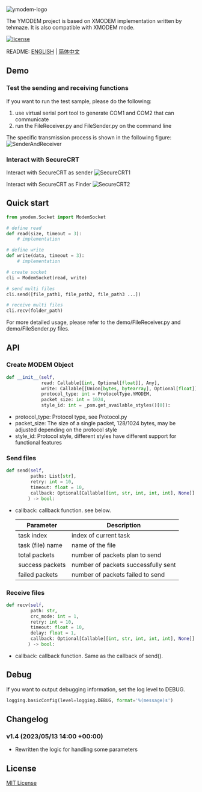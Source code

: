 ![ymodem-logo](https://raw.githubusercontent.com/alexwoo1900/ymodem/master/docs/assets/ymodem-logo.png)

The YMODEM project is based on XMODEM implementation written by tehmaze. It is also compatible with XMODEM mode.

[![license](https://img.shields.io/github/license/mashape/apistatus.svg)](https://opensource.org/licenses/MIT)


README: [ENGLISH](https://github.com/alexwoo1900/ymodem/blob/master/README.md) | [简体中文](https://github.com/alexwoo1900/ymodem/blob/master/README_CN.md)


## Demo

### Test the sending and receiving functions

If you want to run the test sample, please do the following:
1. use virtual serial port tool to generate COM1 and COM2 that can communicate
2. run the FileReceiver.py and FileSender.py on the command line

The specific transmission process is shown in the following figure:
![SenderAndReceiver](https://raw.githubusercontent.com/alexwoo1900/ymodem/master/docs/assets/console_test.gif)

### Interact with SecureCRT

Interact with SecureCRT as sender
![SecureCRT1](https://raw.githubusercontent.com/alexwoo1900/ymodem/master/docs/assets/sender.gif)

Interact with SecureCRT as Finder
![SecureCRT2](https://raw.githubusercontent.com/alexwoo1900/ymodem/master/docs/assets/receiver.gif)

## Quick start

```python
from ymodem.Socket import ModemSocket

# define read
def read(size, timeout = 3):
    # implementation

# define write
def write(data, timeout = 3):
    # implementation

# create socket
cli = ModemSocket(read, write)

# send multi files
cli.send([file_path1, file_path2, file_path3 ...])

# receive multi files
cli.recv(folder_path)
```

For more detailed usage, please refer to the demo/FileReceiver.py and demo/FileSender.py files.

## API

### Create MODEM Object

```python
def __init__(self, 
             read: Callable[[int, Optional[float]], Any], 
             write: Callable[[Union[bytes, bytearray], Optional[float]], Any], 
             protocol_type: int = ProtocolType.YMODEM, 
             packet_size: int = 1024,
             style_id: int = _psm.get_available_styles()[0]):
```
- protocol_type: Protocol type, see Protocol.py
- packet_size: The size of a single packet, 128/1024 bytes, may be adjusted depending on the protocol style
- style_id: Protocol style, different styles have different support for functional features

### Send files

```python
def send(self, 
         paths: List[str], 
         retry: int = 10, 
         timeout: float = 10, 
         callback: Optional[Callable[[int, str, int, int, int], None]] = None
        ) -> bool:
```

- callback: callback function. see below.

    Parameter | Description
    -|-
    task index | index of current task
    task (file) name | name of the file
    total packets | number of packets plan to send
    success packets | number of packets successfully sent
    failed packets | number of packets failed to send

### Receive files

```python
def recv(self, 
         path: str, 
         crc_mode: int = 1, 
         retry: int = 10, 
         timeout: float = 10, 
         delay: float = 1, 
         callback: Optional[Callable[[int, str, int, int, int], None]] = None
        ) -> bool:
```

- callback: callback function. Same as the callback of send().

## Debug

If you want to output debugging information, set the log level to DEBUG.

```python
logging.basicConfig(level=logging.DEBUG, format='%(message)s')
```

## Changelog
### v1.4 (2023/05/13 14:00 +00:00)

- Rewritten the logic for handling some parameters

## License 
[MIT License](https://opensource.org/licenses/MIT)